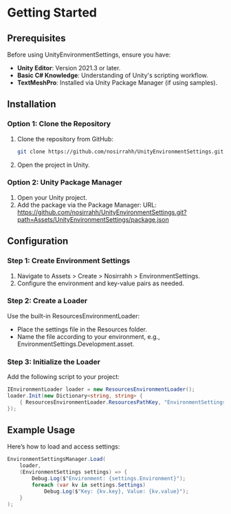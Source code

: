 # Getting Started

## Prerequisites
Before using UnityEnvironmentSettings, ensure you have:
- **Unity Editor**: Version 2021.3 or later.
- **Basic C# Knowledge**: Understanding of Unity's scripting workflow.
- **TextMeshPro**: Installed via Unity Package Manager (if using samples).

## Installation
### Option 1: Clone the Repository
1. Clone the repository from GitHub:
   ```bash
   git clone https://github.com/nosirrahh/UnityEnvironmentSettings.git
2. Open the project in Unity.
### Option 2: Unity Package Manager
1. Open your Unity project.
2. Add the package via the Package Manager:
    URL: https://github.com/nosirrahh/UnityEnvironmentSettings.git?path=Assets/UnityEnvironmentSettings/package.json

## Configuration
### Step 1: Create Environment Settings
1. Navigate to Assets > Create > Nosirrahh > EnvironmentSettings.
2. Configure the environment and key-value pairs as needed.
### Step 2: Create a Loader
Use the built-in ResourcesEnvironmentLoader:
* Place the settings file in the Resources folder.
* Name the file according to your environment, e.g., EnvironmentSettings.Development.asset.
### Step 3: Initialize the Loader
Add the following script to your project:
```csharp
IEnvironmentLoader loader = new ResourcesEnvironmentLoader();
loader.Init(new Dictionary<string, string> {
    { ResourcesEnvironmentLoader.ResourcesPathKey, "EnvironmentSettings.Development" }
});
```

## Example Usage
Here’s how to load and access settings:
```csharp
EnvironmentSettingsManager.Load(
    loader,
    (EnvironmentSettings settings) => {
        Debug.Log($"Environment: {settings.Environment}");
        foreach (var kv in settings.Settings)
            Debug.Log($"Key: {kv.key}, Value: {kv.value}");
    }
);
```